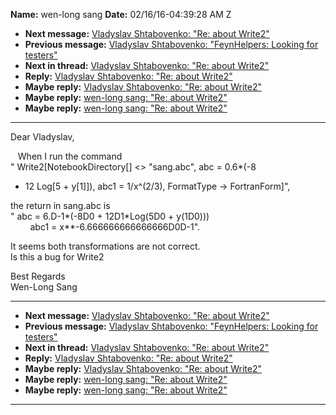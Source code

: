 **Name:** wen-long sang
**Date:** 02/16/16-04:39:28 AM Z

  - **Next message:** [Vladyslav Shtabovenko: "Re: about
    Write2"](1023.html)
  - **Previous message:** [Vladyslav Shtabovenko: "FeynHelpers: Looking
    for testers"](1021.html)
  - **Next in thread:** [Vladyslav Shtabovenko: "Re: about
    Write2"](1023.html)
  - **Reply:** [Vladyslav Shtabovenko: "Re: about Write2"](1023.html)
  - **Maybe reply:** [Vladyslav Shtabovenko: "Re: about
    Write2"](1024.html)
  - **Maybe reply:** [wen-long sang: "Re: about Write2"](1025.html)
  - **Maybe reply:** [wen-long sang: "Re: about Write2"](1027.html)

-----

Dear Vladyslav,  

   When I run the command  
" Write2[NotebookDirectory[] \<\> "sang.abc", abc = 0.6\*(-8
+ 12 Log[5 + y[1]]), abc1 = 1/x^(2/3), FormatType -\>
FortranForm]",  

the return in sang.abc is  
" abc = 6.D-1\*(-8D0 + 12D1\*Log(5D0 + y(1D0)))  
        abc1 = x\*\*-6.666666666666666D0D-1".  

It seems both transformations are not correct.  
Is this a bug for Write2  

Best Regards  
Wen-Long Sang  

-----

  - **Next message:** [Vladyslav Shtabovenko: "Re: about
    Write2"](1023.html)
  - **Previous message:** [Vladyslav Shtabovenko: "FeynHelpers: Looking
    for testers"](1021.html)
  - **Next in thread:** [Vladyslav Shtabovenko: "Re: about
    Write2"](1023.html)
  - **Reply:** [Vladyslav Shtabovenko: "Re: about Write2"](1023.html)
  - **Maybe reply:** [Vladyslav Shtabovenko: "Re: about
    Write2"](1024.html)
  - **Maybe reply:** [wen-long sang: "Re: about Write2"](1025.html)
  - **Maybe reply:** [wen-long sang: "Re: about Write2"](1027.html)

-----


